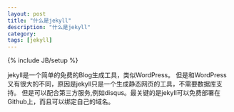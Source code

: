 ```yaml
---
layout: post
title: "什么是jekyll"
description: "什么是jekyll"
category: 
tags: [jekyll]
---
```

{% include JB/setup %}

jekyll是一个简单的免费的Blog生成工具，类似WordPress。
但是和WordPress又有很大的不同，原因是jekyll只是一个生成静态网页的工具，不需要数据库支持。
但是可以配合第三方服务,例如disqus。最关键的是jekyll可以免费部署在Github上，而且可以绑定自己的域名。
